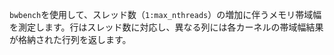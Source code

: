 `bwbench`を使用して、スレッド数（`1:max_nthreads`）の増加に伴うメモリ帯域幅を測定します。行はスレッド数に対応し、異なる列には各カーネルの帯域幅結果が格納された行列を返します。
